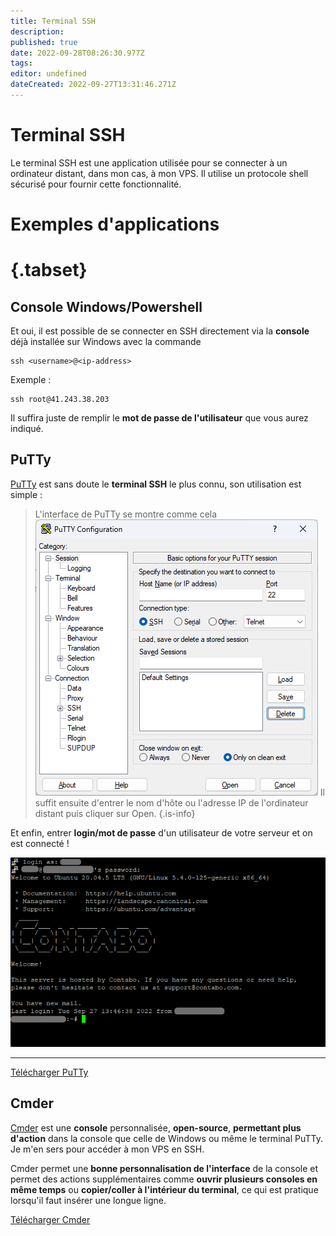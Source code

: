 ```yaml
---
title: Terminal SSH
description: 
published: true
date: 2022-09-28T08:26:30.977Z
tags: 
editor: undefined
dateCreated: 2022-09-27T13:31:46.271Z
---
```


# Terminal SSH
Le terminal SSH est une application utilisée pour se connecter à un ordinateur distant, dans mon cas, à mon VPS. Il utilise un protocole shell sécurisé pour fournir cette fonctionnalité.



# Exemples d'applications

# {.tabset}
## Console Windows/Powershell
Et oui, il est possible de se connecter en SSH directement via la **console** déjà installée sur Windows avec la commande
```
ssh <username>@<ip-address>
```
Exemple :
```
ssh root@41.243.38.203
```
Il suffira juste de remplir le **mot de passe de l'utilisateur** que vous aurez indiqué.
## PuTTy
[PuTTy](https://www.putty.org/) est sans doute le **terminal SSH** le plus connu, son utilisation est simple :

> L'interface de PuTTy se montre comme cela
![putty_main_page.png](/img/putty_main_page.png)
Il suffit ensuite d'entrer le nom d'hôte ou l'adresse IP de l'ordinateur distant puis cliquer sur Open.
{.is-info}

Et enfin, entrer **login/mot de passe** d'un utilisateur de votre serveur et on est connecté !

![putty_login.png](/img/putty_login.png)

---
[Télécharger PuTTy](https://www.putty.org/)

## Cmder
[Cmder](https://cmder.app/) est une **console** personnalisée, **open-source**, **permettant plus d'action** dans la console que celle de Windows ou même le terminal PuTTy. Je m'en sers pour accéder à mon VPS en SSH.

Cmder permet une **bonne personnalisation de l'interface** de la console et permet des actions supplémentaires comme **ouvrir plusieurs consoles en même temps** ou **copier/coller à l'intérieur du terminal**, ce qui est pratique lorsqu'il faut insérer une longue ligne.

[Télécharger Cmder](https://cmder.app/)